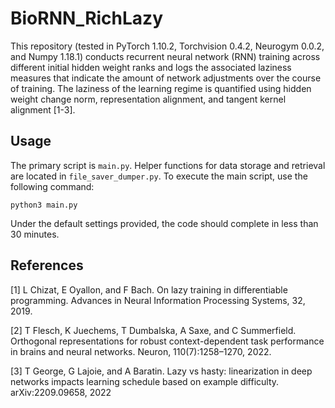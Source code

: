 ﻿# BioRNN_RichLazy

This repository (tested in PyTorch 1.10.2, Torchvision 0.4.2, Neurogym 0.0.2, and Numpy 1.18.1) conducts recurrent neural network (RNN) training across different initial hidden weight ranks and logs the associated laziness measures that indicate the amount of network adjustments over the course of training. The laziness of the learning regime is quantified using hidden weight change norm, representation alignment, and tangent kernel alignment [1-3].

## Usage

The primary script is `main.py`. Helper functions for data storage and retrieval are located in `file_saver_dumper.py`. To execute the main script, use the following command:

``python3 main.py``

Under the default settings provided, the code should complete in less than 30 minutes.

## References

[1] L Chizat, E Oyallon, and F Bach. On lazy training in differentiable programming. Advances in Neural Information Processing Systems, 32, 2019.

[2] T Flesch, K Juechems, T Dumbalska, A Saxe, and C Summerfield. Orthogonal representations for robust context-dependent task performance in brains and neural networks. Neuron, 110(7):1258–1270, 2022.

[3] T George, G Lajoie, and A Baratin. Lazy vs hasty: linearization in deep networks impacts learning schedule based on example difficulty. arXiv:2209.09658, 2022 

